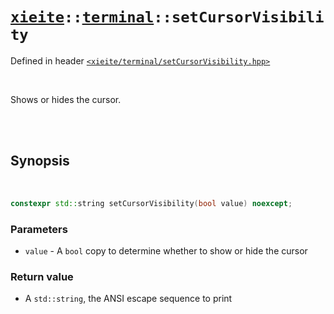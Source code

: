 # [`xieite`](../../README.md)`::`[`terminal`](../../docs/terminal.md)`::setCursorVisibility`
Defined in header [`<xieite/terminal/setCursorVisibility.hpp>`](../../include/xieite/terminal/setCursorVisibility.hpp)

<br/>

Shows or hides the cursor.

<br/><br/>

## Synopsis

<br/>

```cpp
constexpr std::string setCursorVisibility(bool value) noexcept;
```
### Parameters
- `value` - A `bool` copy to determine whether to show or hide the cursor
### Return value
- A `std::string`, the ANSI escape sequence to print
